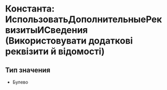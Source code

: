 ﻿# Константа: ИспользоватьДополнительныеРеквизитыИСведения (Використовувати додаткові реквізити й відомості)

## Тип значения

- Булево

